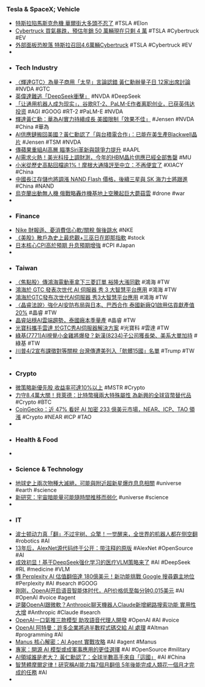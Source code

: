 ### Tesla & SpaceX; Vehicle
- [特斯拉陷馬斯克危機 華爾街大多頭不忍了](https://search.app/1ZYbS) #TSLA #Elon
- [Cybertruck 買氣暴跌，預估年銷 50 萬輛現在只剩 4 萬](https://search.app/SZbG4) #TSLA #Cybertruck #EV
- [外部面板恐脫落 特斯拉召回4.6萬輛Cybertruck](https://search.app/jFP2n) #TSLA #Cybertruck #EV
-
- ### Tech Industry
- [〈輝達GTC〉為量子商用「太早」言論認錯 黃仁勳辦量子日 12家出席討論](https://search.app/DyjNV) #NVDA #GTC
- [英偉達難逃「DeepSeek衝擊」](https://search.app/F8K7c) #NVDA #DeepSeek
- [「让通用机器人成为现实」，谷歌RT-2、PaLM-E作者离职创业，已获英伟达投资](https://www.jiqizhixin.com/articles/2025-03-20-12) #AGI #GOOG #RT-2 #PaLM-E #NVDA
- [輝達黃仁勳：華為AI實力持續成長 美國限制「效果不佳」](https://search.app/tcExP) #Jensen #NVDA #China #華為
- [AI供應鏈搬回美國？黃仁勳認了「與台積電合作」：已能在美生產Blackwell晶片](https://tw.stock.yahoo.com/news/ai供應鏈搬回美國-黃仁勳認了-與台積電合作-已能在美生產blackwell晶片-052500252.html) #Jensen #TSM #NVDA
- [傳蘋果重組AI高層 瞄準Siri革新與競爭力提升](https://news.cnyes.com/news/id/5907555) #AAPL
- [AI需求火熱！美光科技上調財測，今年的HBM晶片供應已經全部售罄](https://search.app/LkQtc) #MU
- [小米從歷史高點回檔逾1%！摩根大通降評至中立：不再便宜了](https://search.app/fzem9) #XIACY #China
- [中國長江存儲也將調漲 NAND Flash 價格，後續三星與 SK 海力士將跟進](https://search.app/K28R7) #China #NAND
- [烏克蘭出動無人機 俄戰略轟炸機基地上空騰起巨大蘑菇雲](https://search.app/u828H) #drone #war
-
- ### Finance
- [Nike 財報遜、憂消費信心軟/關稅 盤後跳水](https://search.app/voNWP) #NKE
- [《美股》散戶為史上最悲觀+三巫日在即那指軟](https://search.app/jZsxs) #stock
- [日本核心CPI高於預期 升息預期增強](https://search.app/xfBxi) #CPI #Japan
-
- ### Taiwan
- [〈焦點股〉傳鴻海電動車拿下三菱訂單 裕隆大漲同歡](https://search.app/VXgpT) #鴻海 #TW
- [鴻海於 GTC 發表次世代 AI 伺服器 秀 3 大智慧平台應用](https://search.app/berdu) #鴻海 #TW
- [鴻海於GTC發布次世代AI伺服器 秀3大智慧平台應用](https://www.moneydj.com/kmdj/news/newsviewer.aspx?a=43f04ed8-12eb-46ca-99a6-ef02df914274) #鴻海 #TW
- [〈晶睿法說〉強化AI安防布局與日本、巴西合作 泰國新廠Q1啟用估貢獻產值20%](https://news.cnyes.com/news/id/5908432) #晶睿 #TW
- [晶睿站穩AI雲端趨勢，泰國廠本季量產](https://www.moneydj.com/kmdj/news/newsviewer.aspx?a=4aef1c79-a72a-484f-ad6e-be47bbacfcc1) #晶睿 #TW
- [光寶科攜手雲達 於GTC秀AI伺服器解決方案](https://www.moneydj.com/kmdj/news/newsviewer.aspx?a=d22e5ec1-39a4-43bb-a0d9-3f0301500d39) #光寶科 #雲達 #TW
- [綠基(7771)AI視覺小金雞將爆發？新漢(8234)子公司獲長榮、美系大單加持](https://uanalyze.com.tw/articles/8741912399) #綠基 #TW
- [川普4/2宣布課徵對等關稅 台灣傳遭美列入「骯髒15國」名單](https://search.app/hMHBS) #Trump #TW
-
- ### Crypto
- [微策略新優先股 收益率可達10%以上](https://search.app/NAEWU) #MSTR #Crypto
- [力守8.4萬大關！貝萊德：比特幣擁兩大特殊屬性 為新興的全球貨幣替代品](https://search.app/ZTqmS) #Crypto #BTC
- [CoinGecko：近 47% 看好 AI 加密 233 億美元市場，NEAR、ICP、TAO 領漲](https://abmedia.io/coingecko-ai-crypto-report) #Crypto #NEAR #ICP #TAO
-
- ### Health & Food
-
- ### Science & Technology
- [地球史上兩次物種大滅絕，可能與附近超新星爆炸息息相關](https://search.app/HA82j) #universe #earth #science
- [新研究：宇宙暗能量可能隨時間推移而弱化](https://search.app/hnXWJ) #universe #science
-
- ### IT
- [波士顿动力真「翻」不过宇树、众擎！一觉醒来，全世界的机器人都在侧空翻](https://www.jiqizhixin.com/articles/2025-03-20-8) #robotics #AI
- [13年后，AlexNet源代码终于公开：带注释的原版](https://www.jiqizhixin.com/articles/2025-03-21-8) #AlexNet #OpenSource #AI
- [成效初显！基于DeepSeek强化学习的医疗VLM策略来了](https://www.jiqizhixin.com/articles/2025-03-21-9) #AI #DeepSeek #RL #medicine #VLM
- [傳 Perplexity AI 估值翻倍達 180億美元！新功能挑戰 Google 搜尋霸主地位](https://uanalyze.com.tw/articles/8212912378) #Perplexity #AI #search #GOOG
- [刚刚，OpenAI开启语音智能体时代，API价格低至每分钟0.015美元](https://www.jiqizhixin.com/articles/2025-03-21-2) #AI #OpenAI #voice #agent
- [逆襲OpenAI跟微軟？Anthropic聊天機器人Claude新增網路搜索功能 實用性大增](https://search.app/DCDzq) #Anthropic #Claude #search
- [OpenAI一口氣推三款模型 助攻語音代理人開發](https://search.app/2p1Cn) #OpenAI #AI #voice
- [OpenAI 阿特曼：許多企業將過半數程式碼交給 AI 處理](https://search.app/rmy2J) #Altman #programming #AI
- [Manus 核心解密：AI Agent 實戰攻略](https://search.app/6txS6) #AI #agent #Manus
- [專家：開源 AI 模型或成軍事應用的更佳選擇](https://search.app/ByAvA) #AI #OpenSource #military
- [AI領域誰是老大？ 黃仁勳認了：全球半數高手來自「這國」](https://www.ctee.com.tw/news/20250321700712-430704) #AI #China
- [智慧體摩爾定律！研究稱AI能力每7個月翻倍 5年後能完成人類花一個月才完成的任務](https://news.cnyes.com/news/id/5908260) #AI
-